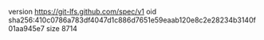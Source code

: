 version https://git-lfs.github.com/spec/v1
oid sha256:410c0786a783df4047d1c886d7651e59eaab120e8c2e28234b3140f01aa945e7
size 8714
